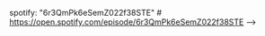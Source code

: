 spotify: "6r3QmPk6eSemZ022f38STE"        # https://open.spotify.com/episode/6r3QmPk6eSemZ022f38STE -->
